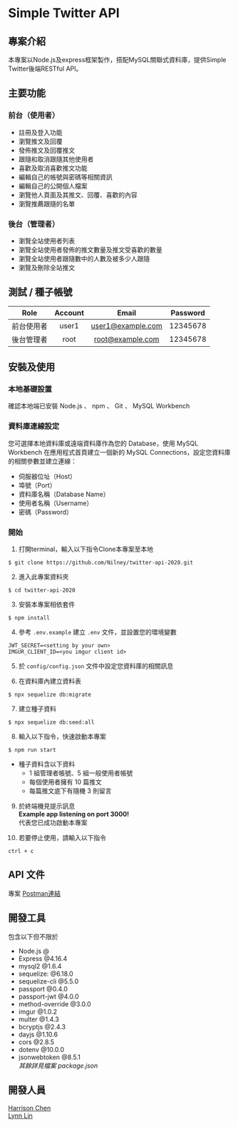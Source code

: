 # Simple Twitter API

## 專案介紹
本專案以Node.js及express框架製作，搭配MySQL關聯式資料庫，提供Simple Twitter後端RESTful API。


## 主要功能

### 前台（使用者）
- 註冊及登入功能
- 瀏覽推文及回覆
- 發佈推文及回覆推文
- 跟隨和取消跟隨其他使用者
- 喜歡及取消喜歡推文功能
- 編輯自己的帳號與密碼等相關資訊
- 編輯自己的公開個人檔案
- 瀏覽他人頁面及其推文、回覆、喜歡的內容
- 瀏覽推薦跟隨的名單

### 後台（管理者）
- 瀏覽全站使用者列表
- 瀏覽全站使用者發佈的推文數量及推文受喜歡的數量
- 瀏覽全站使用者跟隨數中的人數及被多少人跟隨
- 瀏覽及刪除全站推文


## 測試 / 種子帳號
| Role     | Account   | Email             | Password |
| :-------:| :-------: | :---------------: | :------: |
| 前台使用者 | user1     | user1@example.com | 12345678 |
| 後台管理者 | root      | root@example.com  | 12345678 |


## 安裝及使用

### 本地基礎設置
確認本地端已安裝 Node.js 、 npm 、 Git 、 MySQL Workbench

### 資料庫連線設定
您可選擇本地資料庫或遠端資料庫作為您的 Database，使用 MySQL Workbench 在應用程式首頁建立一個新的 MySQL Connections，設定您資料庫的相關參數並建立連線：
- 伺服器位址（Host）
- 埠號（Port）
- 資料庫名稱（Database Name）
- 使用者名稱（Username）
- 密碼（Password）
 
### 開始
1. 打開terminal，輸入以下指令Clone本專案至本地
  ```
  $ git clone https://github.com/Nilney/twitter-api-2020.git
  ```

2. 進入此專案資料夾
  ```
  $ cd twitter-api-2020
  ```

3. 安裝本專案相依套件 
  ```
  $ npm install
  ```

4. 參考 `.env.example` 建立 `.env` 文件，並設置您的環境變數
  ```
  JWT_SECRET=<setting by your own>
  IMGUR_CLIENT_ID=<you imgur client id>
  ```

5. 於 `config/config.json` 文件中設定您資料庫的相關訊息

6. 在資料庫內建立資料表
  ```
  $ npx sequelize db:migrate
  ```

7. 建立種子資料
  ```
  $ npx sequelize db:seed:all
  ```

8. 輸入以下指令，快速啟動本專案
  ```
  $ npm run start
  ```
  - 種子資料含以下資料
    - 1 組管理者帳號、5 組一般使用者帳號
    - 每個使用者擁有 10 篇推文
    - 每篇推文底下有隨機 3 則留言

9. 於終端機見提示訊息\
  **Example app listening on port 3000!**\
  代表您已成功啟動本專案

10. 若要停止使用，請輸入以下指令
  ```
  ctrl + c
  ```


## API 文件
專案 [Postman連結](https://documenter.getpostman.com/view/29223126/2s9Y5Ty4mq#53591c9b-0bc5-40bb-b0f8-b63b87c41ebb)


## 開發工具
包含以下但不限於
- Node.js @
- Express @4.16.4
- mysql2 @1.6.4
- sequelize: @6.18.0
- sequelize-cli @5.5.0
- passport @0.4.0
- passport-jwt @4.0.0
- method-override @3.0.0
- imgur @1.0.2
- multer @1.4.3
- bcryptjs @2.4.3
- dayjs @1.10.6
- cors @2.8.5
- dotenv @10.0.0
- jsonwebtoken @8.5.1\
*其餘詳見檔案 package.json*


## 開發人員
[Harrison Chen](https://github.com/Harrison0502)\
[Lynn Lin](https://github.com/Nilney)